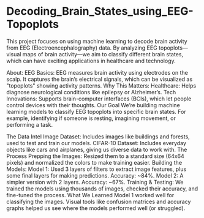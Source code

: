 # Decoding_Brain_States_using_EEG-Topoplots

This project focuses on using machine learning to decode brain activity from EEG (Electroencephalography) data. By analyzing EEG topoplots—visual maps of brain activity—we aim to classify different brain states, which can have exciting applications in healthcare and technology.

About:
EEG Basics: EEG measures brain activity using electrodes on the scalp. It captures the brain’s electrical signals, which can be visualized as "topoplots" showing activity patterns.
Why This Matters:
Healthcare: Helps diagnose neurological conditions like epilepsy or Alzheimer’s.
Tech Innovations: Supports brain-computer interfaces (BCIs), which let people control devices with their thoughts.
Our Goal
We’re building machine learning models to classify EEG topoplots into specific brain states. For example, identifying if someone is resting, imagining movement, or performing a task.

The Data
Intel Image Dataset: Includes images like buildings and forests, used to test and train our models.
CIFAR-10 Dataset: Includes everyday objects like cars and airplanes, giving us diverse data to work with.
The Process
Prepping the Images: Resized them to a standard size (64x64 pixels) and normalized the colors to make training easier.
Building the Models:
Model 1: Used 3 layers of filters to extract image features, plus some final layers for making predictions. Accuracy: ~84%.
Model 2: A simpler version with 2 layers. Accuracy: ~67%.
Training & Testing: We trained the models using thousands of images, checked their accuracy, and fine-tuned the process.
What We Learned
Model 1 worked well for classifying the images.
Visual tools like confusion matrices and accuracy graphs helped us see where the models performed well (or struggled).
